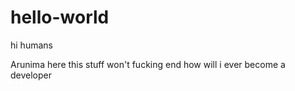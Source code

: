 # hello-world
 
 hi humans
 
 Arunima here 
 this stuff won't fucking end
 how will i ever become a developer
 
